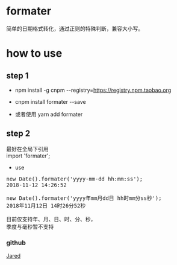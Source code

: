 # formater
简单的日期格式转化，通过正则的特殊判断，兼容大小写。 

# how to use
## step 1
- npm install -g cnpm --registry=https://registry.npm.taobao.org
- cnpm install formater --save

- 或者使用 yarn add formater

## step 2
最好在全局下引用
<br/>
import 'formater';

- use

<pre>
new Date().formater('yyyy-mm-dd hh:mm:ss');
2018-11-12 14:26:52

new Date().formater('yyyy年mm月dd日 hh时mm分ss秒');
2018年11月12日 14时26分52秒

目前仅支持年、月、日、时、分、秒，
季度与毫秒暂不支持
</pre>

### github
[Jared](https://github.com/aisriver/formater.git)